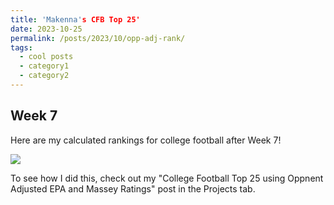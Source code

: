 ```yaml
---
title: 'Makenna's CFB Top 25'
date: 2023-10-25
permalink: /posts/2023/10/opp-adj-rank/
tags:
  - cool posts
  - category1
  - category2
---
```


## Week 7

Here are my calculated rankings for college football after Week 7! 

![](/makenna-hack.github.io/publications/opp_adj_rankings/top_25_week7.png)



To see how I did this, check out my "College Football Top 25 using Oppnent Adjusted EPA and Massey Ratings" post in the Projects tab. 
